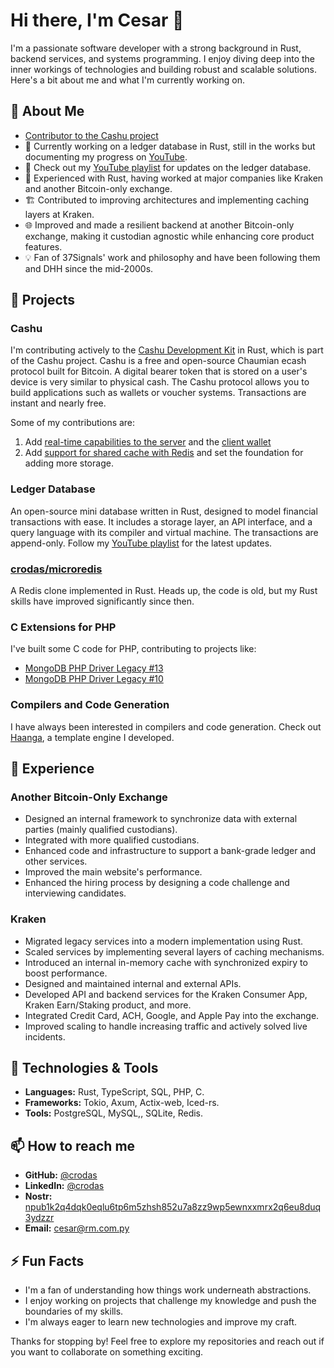 # Hi there, I'm Cesar 👋

I'm a passionate software developer with a strong background in Rust, backend services, and systems programming. I enjoy diving deep into the inner workings of technologies and building robust and scalable solutions. Here's a bit about me and what I'm currently working on.

## 🌟 About Me

- [Contributor to the Cashu project](https://github.com/cashubtc/cdk/pulls/crodas)
- 🔭 Currently working on a ledger database in Rust, still in the works but documenting my progress on [YouTube](https://www.youtube.com/playlist?list=PLl0vOJuOj6F9NKWyQJFrzfWO4I_zxS2bj).
- 🎥 Check out my [YouTube playlist](https://www.youtube.com/playlist?list=PLl0vOJuOj6F9NKWyQJFrzfWO4I_zxS2bj) for updates on the ledger database.
- 🦀 Experienced with Rust, having worked at major companies like Kraken and another Bitcoin-only exchange.
- 🏗️ Contributed to improving architectures and implementing caching layers at Kraken.
- 🌐 Improved and made a resilient backend at another Bitcoin-only exchange, making it custodian agnostic while enhancing core product features.
- 💡 Fan of 37Signals' work and philosophy and have been following them and DHH since the mid-2000s.

## 🚀 Projects

### Cashu

I'm contributing actively to the [Cashu Development Kit](https://github.com/cashubtc/cdk/pulls/crodas) in Rust, which is part of the Cashu project. Cashu is a free and open-source Chaumian ecash protocol built for Bitcoin. A digital bearer token that is stored on a user's device is very similar to physical cash. The Cashu protocol allows you to build applications such as wallets or voucher systems. Transactions are instant and nearly free.

Some of my contributions are:

1. Add [real-time capabilities to the server](https://github.com/cashubtc/cdk/pull/394) and the [client wallet](https://github.com/cashubtc/cdk/pull/473)
2. Add [support for shared cache with Redis](https://github.com/cashubtc/cdk/pull/495) and set the foundation for adding more storage.


### Ledger Database
An open-source mini database written in Rust, designed to model financial transactions with ease. It includes a storage layer, an API interface, and a query language with its compiler and virtual machine. The transactions are append-only. Follow my [YouTube playlist](https://www.youtube.com/playlist?list=PLl0vOJuOj6F9NKWyQJFrzfWO4I_zxS2bj) for the latest updates.

### [crodas/microredis](https://github.com/crodas/microredis)
A Redis clone implemented in Rust. Heads up, the code is old, but my Rust skills have improved significantly since then.

### C Extensions for PHP
I've built some C code for PHP, contributing to projects like:
- [MongoDB PHP Driver Legacy #13](https://github.com/mongodb/mongo-php-driver-legacy/pull/13)
- [MongoDB PHP Driver Legacy #10](https://github.com/mongodb/mongo-php-driver-legacy/pull/10)

### Compilers and Code Generation
I have always been interested in compilers and code generation. Check out [Haanga](https://github.com/crodas/Haanga), a template engine I developed.


## 💼 Experience

### Another Bitcoin-Only Exchange
- Designed an internal framework to synchronize data with external parties (mainly qualified custodians).
- Integrated with more qualified custodians.
- Enhanced code and infrastructure to support a bank-grade ledger and other services.
- Improved the main website's performance.
- Enhanced the hiring process by designing a code challenge and interviewing candidates.

### Kraken
- Migrated legacy services into a modern implementation using Rust.
- Scaled services by implementing several layers of caching mechanisms.
- Introduced an internal in-memory cache with synchronized expiry to boost performance.
- Designed and maintained internal and external APIs.
- Developed API and backend services for the Kraken Consumer App, Kraken Earn/Staking product, and more.
- Integrated Credit Card, ACH, Google, and Apple Pay into the exchange.
- Improved scaling to handle increasing traffic and actively solved live incidents.



## 🔧 Technologies & Tools

- **Languages:** Rust, TypeScript, SQL, PHP, C.
- **Frameworks:** Tokio, Axum, Actix-web, Iced-rs.
- **Tools:** PostgreSQL, MySQL,, SQLite, Redis.

## 📫 How to reach me

- **GitHub:** [@crodas](https://github.com/crodas)
- **LinkedIn:** [@crodas](https://www.linkedin.com/in/crodas)
- **Nostr:** [npub1k2q4dqk0eqlu6tp6m5zhsh852u7a8zz9wp5ewnxxmrx2q6eu8duq3ydzzr](https://snort.social/p/npub1k2q4dqk0eqlu6tp6m5zhsh852u7a8zz9wp5ewnxxmrx2q6eu8duq3ydzzr)
- **Email:** cesar@rm.com.py

## ⚡ Fun Facts

- I'm a fan of understanding how things work underneath abstractions.
- I enjoy working on projects that challenge my knowledge and push the boundaries of my skills.
- I'm always eager to learn new technologies and improve my craft.

Thanks for stopping by! Feel free to explore my repositories and reach out if you want to collaborate on something exciting.
